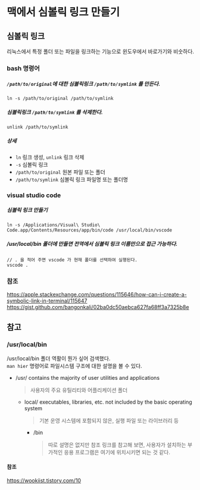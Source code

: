 # 맥에서 심볼릭 링크 만들기

## 심볼릭 링크
리눅스에서 특정 폴더 또는 파일을 링크하는 기능으로 윈도우에서 바로가기와 비숫하다.

### bash 명령어

##### `/path/to/original`에 대한 심볼릭링크 `/path/to/symlink` 를 만든다.
````
ln -s /path/to/original /path/to/symlink 
````
##### 심볼릭링크 `/path/to/symlink` 를 삭제한다.
````
unlink /path/to/symlink
````
##### 상세
- `ln` 링크 생성, `unlink` 링크 삭제
- `-s` 심볼릭 링크  
- `/path/to/original` 원본 파일 또는 폴더  
- `/path/to/symlink` 심볼릭 링크 파일명 또는 폴더명  


### visual studio code 

##### 심볼릭 링크 만들기
```` 
ln -s /Applications/Visual\ Studio\ Code.app/Contents/Resources/app/bin/code /usr/local/bin/vscode
````
##### /usr/local/bin 폴더에 만들면 전역에서 심볼릭 링크 이름만으로 접근 가능하다.
```` 
// . 을 적어 주면 vscode 가 현재 폴더를 선택하여 실행된다.
vscode . 
````

### 참조
https://apple.stackexchange.com/questions/115646/how-can-i-create-a-symbolic-link-in-terminal/115647
https://gist.github.com/bangonkali/02ba0dc50aebca627fa68ff3a7325b8e


## 참고

### /usr/local/bin
/usr/local/bin 폴더 역활이 뭔가 싶어 검색했다.  
`man hier` 명령어로 파일시스템 구조에 대한 설명을 볼 수 있다.

- /usr/ contains the majority of user utilities and applications  
    > 사용자의 주요 유틸리티와 어플리케이션 폴더
    - local/ executables, libraries, etc. not included by the basic operating system
        > 기본 운영 시스템에 포함되지 않은, 실행 파일 또는 라이브러리 등
        - /bin 
            > 따로 설명은 없지만 참조 링크를 참고해 보면, 사용자가 설치하는 부가적인 응용 프로그램은 여기에 위치시키면 되는 것 같다.

#### 참조
https://wookiist.tistory.com/10
